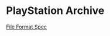 # PlayStation Archive

[File Format Spec](https://www.psdevwiki.com/ps3/PlayStation_archive_(PSARC))

